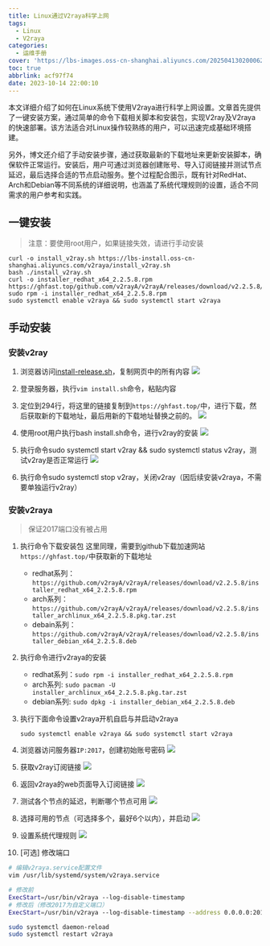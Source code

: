 ```yaml
---
title: Linux通过V2raya科学上网
tags:
  - Linux
  - V2raya
categories:
  - 运维手册
cover: 'https://lbs-images.oss-cn-shanghai.aliyuncs.com/202504130200062.png'
toc: true
abbrlink: acf97f74
date: 2023-10-14 22:00:10
---
```


本文详细介绍了如何在Linux系统下使用V2raya进行科学上网设置。文章首先提供了一键安装方案，通过简单的命令下载相关脚本和安装包，实现V2ray及V2raya的快速部署。该方法适合对Linux操作较熟练的用户，可以迅速完成基础环境搭建。

另外，博文还介绍了手动安装步骤，通过获取最新的下载地址来更新安装脚本，确保软件正常运行。安装后，用户可通过浏览器创建账号、导入订阅链接并测试节点延迟，最后选择合适的节点启动服务。整个过程配合图示，既有针对RedHat、Arch和Debian等不同系统的详细说明，也涵盖了系统代理规则的设置，适合不同需求的用户参考和实践。

<!-- more -->

一键安装
---

> 注意：要使用root用户，如果链接失效，请进行手动安装

```shell
curl -o install_v2ray.sh https://lbs-install.oss-cn-shanghai.aliyuncs.com/v2raya/install_v2ray.sh
bash ./install_v2ray.sh
curl -o installer_redhat_x64_2.2.5.8.rpm https://ghfast.top/github.com/v2rayA/v2rayA/releases/download/v2.2.5.8/installer_redhat_x64_2.2.5.8.rpm
sudo rpm -i installer_redhat_x64_2.2.5.8.rpm
sudo systemctl enable v2raya && sudo systemctl start v2raya
```

手动安装
---

### 安装v2ray
1. 浏览器访问[install-release.sh](https://raw.githubusercontent.com/v2fly/fhs-install-v2ray/master/install-release.sh)，复制网页中的所有内容
   ![](https://lbs-images.oss-cn-shanghai.aliyuncs.com/202504130125572.png)

2. 登录服务器，执行`vim install.sh`命令，粘贴内容

3. 定位到294行，将这里的链接复制到`https://ghfast.top/`中，进行下载，然后获取新的下载地址，最后用新的下载地址替换之前的。
   ![](https://lbs-images.oss-cn-shanghai.aliyuncs.com/202504130126293.png)

4. 使用root用户执行bash install.sh命令，进行v2ray的安装
   ![](https://lbs-images.oss-cn-shanghai.aliyuncs.com/202504130126148.png)

5. 执行命令sudo systemctl start v2ray && sudo systemctl status v2ray，测试v2ray是否正常运行
   ![](https://lbs-images.oss-cn-shanghai.aliyuncs.com/202504130126997.png)

6. 执行命令sudo systemctl stop v2ray，关闭v2ray（因后续安装v2raya，不需要单独运行v2ray）

### 安装v2raya

> 保证2017端口没有被占用

1. 执行命令下载安装包
   这里同理，需要到github下载加速网站`https://ghfast.top/`中获取新的下载地址
   - redhat系列：`https://github.com/v2rayA/v2rayA/releases/download/v2.2.5.8/installer_redhat_x64_2.2.5.8.rpm`
   - arch系列：`https://github.com/v2rayA/v2rayA/releases/download/v2.2.5.8/installer_archlinux_x64_2.2.5.8.pkg.tar.zst`
   - debain系列：`https://github.com/v2rayA/v2rayA/releases/download/v2.2.5.8/installer_debian_x64_2.2.5.8.deb`

2. 执行命令进行v2raya的安装
   - redhat系列：`sudo rpm -i installer_redhat_x64_2.2.5.8.rpm`
   - arch系列: `sudo pacman -U installer_archlinux_x64_2.2.5.8.pkg.tar.zst`
   - debian系列: `sudo dpkg -i installer_debian_x64_2.2.5.8.deb`

3. 执行下面命令设置v2raya开机自启与并启动v2raya
    ```shell
    sudo systemctl enable v2raya && sudo systemctl start v2raya
    ```

4. 浏览器访问服务器`IP:2017`，创建初始账号密码
   ![](https://lbs-images.oss-cn-shanghai.aliyuncs.com/202504130128876.png)

5. 获取v2ray订阅链接
   ![](https://lbs-images.oss-cn-shanghai.aliyuncs.com/202504130128261.png)

6. 返回v2raya的web页面导入订阅链接
   ![](https://lbs-images.oss-cn-shanghai.aliyuncs.com/202504130128333.png)

7. 测试各个节点的延迟，判断哪个节点可用
   ![](https://lbs-images.oss-cn-shanghai.aliyuncs.com/202504130128948.png)

8. 选择可用的节点（可选择多个，最好6个以内），并启动
   ![](https://lbs-images.oss-cn-shanghai.aliyuncs.com/202504130129164.png)

9. 设置系统代理规则
   ![](https://lbs-images.oss-cn-shanghai.aliyuncs.com/202504130129022.png)

10. [可选] 修改端口

```bash
# 编辑v2raya.service配置文件
vim /usr/lib/systemd/system/v2raya.service

# 修改前
ExecStart=/usr/bin/v2raya --log-disable-timestamp
# 修改后（修改2017为自定义端口）
ExecStart=/usr/bin/v2raya --log-disable-timestamp --address 0.0.0.0:2017

sudo systemctl daemon-reload
sudo systemctl restart v2raya
```
